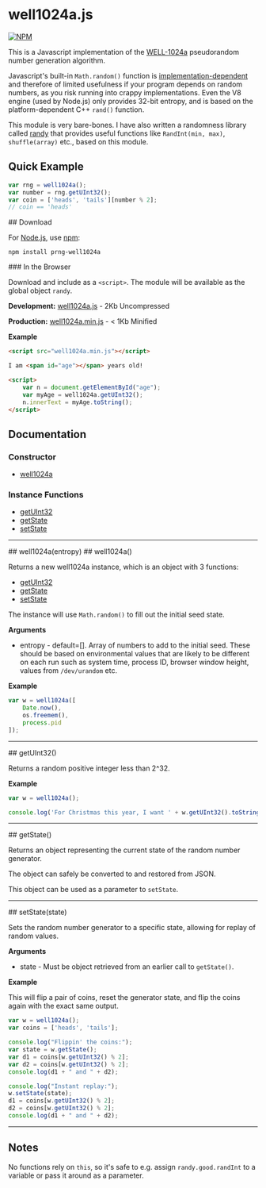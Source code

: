 # well1024a.js

[![NPM](https://nodei.co/npm/prng-well1024a.png)](https://nodei.co/npm/prng-well1024a/)

This is a Javascript implementation of the
[WELL-1024a](http://en.wikipedia.org/wiki/Well_equidistributed_long-period_linear)
pseudorandom number generation algorithm.

Javascript's built-in `Math.random()` function is
[implementation-dependent](http://www.ecma-international.org/publications/standards/Ecma-262.htm)
and therefore of limited usefulness if your program depends on random
numbers, as you risk running into crappy implementations.  Even the V8
engine (used by Node.js) only provides 32-bit entropy, and is based on
the platform-dependent C++ `rand()` function.

This module is very bare-bones.  I have also written a randomness library called
[randy](http://github.com/deestan/randy.git) that provides useful functions like
`RandInt(min, max)`, `shuffle(array)` etc., based on this module.

## Quick Example

```javascript
var rng = well1024a();
var number = rng.getUInt32();
var coin = ['heads', 'tails'][number % 2];
// coin == 'heads'
```

<a name="Download" />
## Download

For [Node.js](http://nodejs.org/), use [npm](http://npmjs.org/):

    npm install prng-well1024a

<a name="browser" />
### In the Browser

Download and include as a `<script>`.  The module will be available as
the global object `randy`.

__Development:__ [well1024a.js](https://github.com/deestan/well1024a/raw/master/browser/well1024a.js) - 2Kb Uncompressed

__Production:__ [well1024a.min.js](https://github.com/deestan/well1024a/raw/master/browser/well1024a.min.js) - < 1Kb Minified

__Example__

```html
<script src="well1024a.min.js"></script>

I am <span id="age"></span> years old!

<script>
    var n = document.getElementById("age");
    var myAge = well1024a.getUInt32();
    n.innerText = myAge.toString();
</script>
```

## Documentation

### Constructor

* [well1024a](#well1024a)

### Instance Functions

* [getUInt32](#getUInt32)
* [getState](#getstate)
* [setState](#setState)

-----------------------------------

<a name="well1024a" />
## well1024a(entropy)
## well1024a()

Returns a new well1024a instance, which is an object with 3 functions:

* [getUInt32](#getUInt32)
* [getState](#getstate)
* [setState](#setState)

The instance will use `Math.random()` to fill out the initial seed state.

__Arguments__

* entropy - default=[].  Array of numbers to add to the initial seed.  These should be based on environmental values that are likely to be different on each run such as system time, process ID, browser window height, values from `/dev/urandom` etc.

__Example__

```javascript
var w = well1024a([
    Date.now(),
    os.freemem(),
    process.pid
]);
```

-----------------------------------

<a name="getUInt32" />
## getUInt32()

Returns a random positive integer less than 2^32.

__Example__

```javascript
var w = well1024a();

console.log('For Christmas this year, I want ' + w.getUInt32().toString() + ' ponies!');
```

-----------------------------------

<a name="getState" />
## getState()

Returns an object representing the current state of the random number generator.

The object can safely be converted to and restored from JSON.

This object can be used as a parameter to `setState`.

-----------------------------------

<a name="setState" />
## setState(state)

Sets the random number generator to a specific state, allowing for replay of random values.

__Arguments__

* state - Must be object retrieved from an earlier call to `getState()`.

__Example__

This will flip a pair of coins, reset the generator state, and flip the
coins again with the exact same output.

```javascript
var w = well1024a();
var coins = ['heads', 'tails'];

console.log("Flippin' the coins:");
var state = w.getState();
var d1 = coins[w.getUInt32() % 2];
var d2 = coins[w.getUInt32() % 2];
console.log(d1 + " and " + d2);

console.log("Instant replay:");
w.setState(state);
d1 = coins[w.getUInt32() % 2];
d2 = coins[w.getUInt32() % 2];
console.log(d1 + " and " + d2);
```

---------------------------------------

## Notes

No functions rely on `this`, so it's safe to e.g. assign
`randy.good.randInt` to a variable or pass it around as a
parameter.
